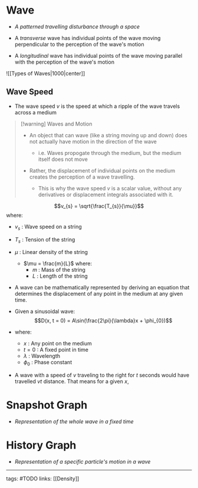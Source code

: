 # Wave

- *A patterned travelling disturbance through a space*

- A *transverse* wave has individual points of the wave moving perpendicular to the perception of the wave's motion

- A *longitudinal* wave has individual points of the wave moving parallel with the perception of the wave's motion

![[Types of Waves|1000|center]]

## Wave Speed

- The wave speed $v$ is the speed at which a ripple of the wave travels across a medium

>[!warning] Waves and Motion
> - An object that can wave (like a string moving up and down) does not actually have motion in the direction of the wave
>
> 	- i.e. Waves propogate through the medium, but the medium itself does not move
> 
> - Rather, the displacement of individual points on the medium creates the perception of a wave travelling.
>   
> 	- This is why the wave speed $v$ is a scalar value, without any derivatives or displacement integrals associated with it.

$$v_{s} = \sqrt{\frac{T_{s}}{\mu}}$$ where:

- $v_{s}$ : Wave speed on a string

- $T_{s}$ : Tension of the string
- $\mu$ : Linear density of the string
	- $\mu = \frac{m}{L}$ where:
		- $m$ : Mass of the string
		- $L$ : Length of the string


- A wave can be mathematically represented by deriving an equation that determines the displacement of any point in the medium at any given time.

- Given a sinusoidal wave:
$$D(x, t = 0) = A\sin(\frac{2\pi}{\lambda}x + \phi_{0})$$
- where:
	- $x$ : Any point on the medium
	- $t = 0$ : A fixed point in time
	- $\lambda$ : Wavelength
	- $\phi_{0}$ : Phase constant

- A wave with a speed of $v$ traveling to the right for $t$ seconds would have travelled $vt$ distance. That means for a given $x$, 

# Snapshot Graph
- *Representation of the whole wave in a fixed time*

# History Graph
- *Representation of a specific particle's motion in a wave*



---
tags: #TODO
links: [[Density]]